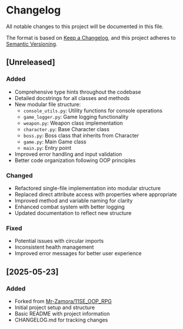 # Changelog

All notable changes to this project will be documented in this file.

The format is based on [Keep a Changelog](https://keepachangelog.com/en/1.0.0/),
and this project adheres to [Semantic Versioning](https://semver.org/spec/v2.0.0.html).

## [Unreleased]

### Added
- Comprehensive type hints throughout the codebase
- Detailed docstrings for all classes and methods
- New modular file structure:
  - `console_utils.py`: Utility functions for console operations
  - `game_logger.py`: Game logging functionality
  - `weapon.py`: Weapon class implementation
  - `character.py`: Base Character class
  - `boss.py`: Boss class that inherits from Character
  - `game.py`: Main Game class
  - `main.py`: Entry point
- Improved error handling and input validation
- Better code organization following OOP principles

### Changed
- Refactored single-file implementation into modular structure
- Replaced direct attribute access with properties where appropriate
- Improved method and variable naming for clarity
- Enhanced combat system with better logging
- Updated documentation to reflect new structure

### Fixed
- Potential issues with circular imports
- Inconsistent health management
- Improved error messages for better user experience

## [2025-05-23]

### Added
- Forked from [Mr-Zamora/11SE_OOP_RPG](https://github.com/Mr-Zamora/11SE_OOP_RPG.git)
- Initial project setup and structure
- Basic README with project information
- CHANGELOG.md for tracking changes
